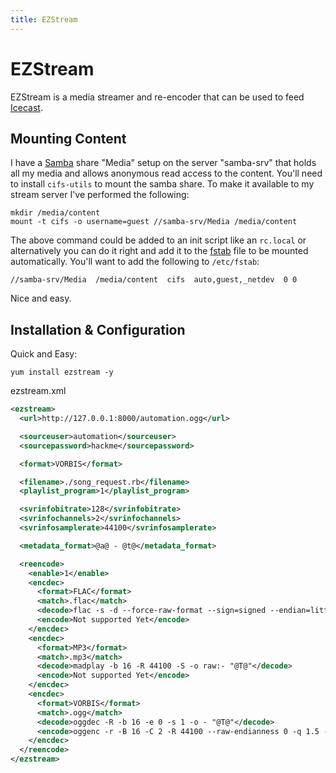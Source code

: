 ```yaml
---
title: EZStream
---
```


# EZStream

EZStream is a media streamer and re-encoder that can be used to feed
[Icecast][1].

## Mounting Content

I have a [Samba][2] share "Media" setup on the server "samba-srv" that holds
all my media and allows anonymous read access to the content. You'll need to
install `cifs-utils` to mount the samba share. To make it available to my
stream server I've performed the following:

```
mkdir /media/content
mount -t cifs -o username=guest //samba-srv/Media /media/content
```

The above command could be added to an init script like an `rc.local` or
alternatively you can do it right and add it to the [fstab][3] file to be
mounted automatically. You'll want to add the following to `/etc/fstab`:

```
//samba-srv/Media  /media/content  cifs  auto,guest,_netdev  0 0
```

Nice and easy.

## Installation & Configuration

Quick and Easy:

```
yum install ezstream -y
```

ezstream.xml

```xml
<ezstream>
  <url>http://127.0.0.1:8000/automation.ogg</url>

  <sourceuser>automation</sourceuser>
  <sourcepassword>hackme</sourcepassword>

  <format>VORBIS</format>

  <filename>./song_request.rb</filename>
  <playlist_program>1</playlist_program>

  <svrinfobitrate>128</svrinfobitrate>
  <svrinfochannels>2</svrinfochannels>
  <svrinfosamplerate>44100</svrinfosamplerate>

  <metadata_format>@a@ - @t@</metadata_format>

  <reencode>
    <enable>1</enable>
    <encdec>
      <format>FLAC</format>
      <match>.flac</match>
      <decode>flac -s -d --force-raw-format --sign=signed --endian=little -o - "@T@"</decode>
      <encode>Not supported Yet</encode>
    </encdec>
    <encdec>
      <format>MP3</format>
      <match>.mp3</match>
      <decode>madplay -b 16 -R 44100 -S -o raw:- "@T@"</decode>
      <encode>Not supported Yet</encode>
    </encdec>
    <encdec>
      <format>VORBIS</format>
      <match>.ogg</match>
      <decode>oggdec -R -b 16 -e 0 -s 1 -o - "@T@"</decode>
      <encode>oggenc -r -B 16 -C 2 -R 44100 --raw-endianness 0 -q 1.5 -t "@M@" -</encode>
    </encdec>
  </reencode>
</ezstream>
```

[1]: ../icecast/
[2]: ../samba/
[3]: ../fstab/

